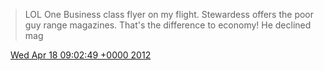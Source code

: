 > LOL One Business class flyer on my flight\. Stewardess offers the poor guy range magazines\. That's the difference to economy\! He declined mag

<img src="../../media/tweet.ico" width="12" /> [Wed Apr 18 09:02:49 +0000 2012](https://twitter.com/DromerDenker/status/192538663157112832)